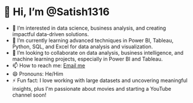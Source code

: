  # 👋 Hi, I’m @Satish1316

- 👀 I’m interested in data science, business analysis, and creating impactful data-driven solutions.
- 🌱 I’m currently learning advanced techniques in Power BI, Tableau, Python, SQL, and Excel for data analysis and visualization.
- 💞️ I’m looking to collaborate on data analysis, business intelligence, and machine learning projects, especially in Power BI and Tableau.
- 📫 How to reach me: [Email me](mailto:satishganesh313@gmail.com)
- 😄 Pronouns: He/Him
- ⚡ Fun fact: I love working with large datasets and uncovering meaningful insights, plus I'm passionate about movies and starting a YouTube channel soon!

